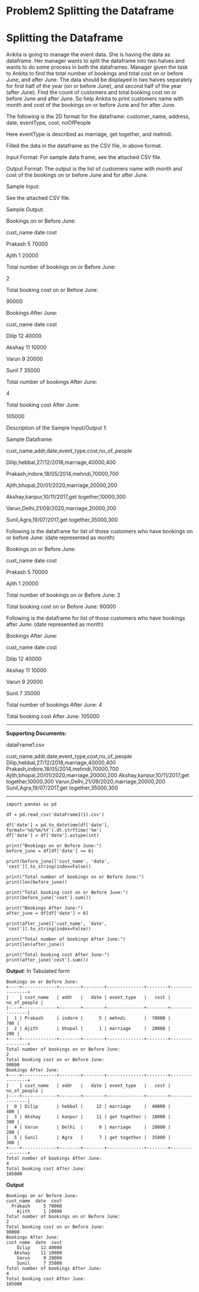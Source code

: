 # Problem2 Splitting the Dataframe

# Splitting the Dataframe

Ankita is going to manage the event data. She is having the data as dataframe. Her manager wants to split the dataframe into two halves and wants to do some process in both the dataframes. Manager given the task to Ankita to find the total number of bookings and total cost on or before June, and after June. The data should be displayed in two halves separately for first half of the year (on or before June), and second half of the year (after June). Find the count of customers and total booking cost on or before June and after June.
So help Ankita to print customers name with month and cost of the bookings on or before June and for after June.

The following is the 2D format for the dataframe:
customer_name, address, date, eventType, cost, noOfPeople

Here eventType is described as marriage, get together, and mehndi.

Filled the data in the dataframe as the CSV file, in above format.

Input Format:
For sample data frame, see the attached CSV file.

Output Format:
The output is the list of customers name with month and cost of the bookings on or before June and for after June.

Sample Input:

See the attached CSV file.

Sample Output:

Bookings on or Before June:

cust_name date cost

Prakash 5 70000

Ajith 1 20000

Total number of bookings on or Before June:

2

Total booking cost on or Before June:

90000

Bookings After June:

cust_name date cost

Dilip 12 40000

Akshay 11 10000

Varun 9 20000

Sunil 7 35000

Total number of bookings After June:

4

Total booking cost After June:

105000

Description of the Sample Input/Output 1:

Sample Dataframe:

cust_name,addr,date,event_type,cost,no_of_people

Dilip,hebbal,27/12/2018,marriage,40000,400

Prakash,indore,18/05/2014,mehndi,70000,700

Ajith,bhopal,20/01/2020,marriage,20000,200

Akshay,kanpur,10/11/2017,get together,10000,300

Varun,Delhi,21/09/2020,marriage,20000,200

Sunil,Agra,19/07/2017,get together,35000,300

Following is the dataframe for list of those customers who have bookings on or before June: (date represented as month)

Bookings on or Before June:

cust_name date cost

Prakash 5 70000

Ajith 1 20000

Total number of bookings on or Before June: 2

Total booking cost on or Before June: 90000

Following is the dataframe for list of those customers who have bookings after June: (date represented as month)

Bookings After June:

cust_name date cost

Dilip 12 40000

Akshay 11 10000

Varun 9 20000

Sunil 7 35000

Total number of bookings After June: 4

Total booking cost After June: 105000

---

**Supporting Documents:**

dataFrame1.csv

cust_name,addr,date,event_type,cost,no_of_people
Dilip,hebbal,27/12/2018,marriage,40000,400
Prakash,indore,18/05/2014,mehndi,70000,700
Ajith,bhopal,20/01/2020,marriage,20000,200
Akshay,kanpur,10/11/2017,get together,10000,300
Varun,Delhi,21/09/2020,marriage,20000,200
Sunil,Agra,19/07/2017,get together,35000,300

---

```
import pandas as pd

df = pd.read_csv('dataFrame1(1).csv')

df['date'] = pd.to_datetime(df['date'], format='%d/%m/%Y').dt.strftime('%m')
df['date'] = df['date'].astype(int)

print("Bookings on or Before June:")
before_june = df[df['date'] <= 6]

print(before_june[['cust_name', 'date', 'cost']].to_string(index=False))

print("Total number of bookings on or Before June:")
print(len(before_june))

print("Total booking cost on or Before June:")
print(before_june['cost'].sum())

print("Bookings After June:")
after_june = df[df['date'] > 6]

print(after_june[['cust_name', 'date', 'cost']].to_string(index=False))

print("Total number of bookings After June:")
print(len(after_june))

print("Total booking cost After June:")
print(after_june['cost'].sum())

```

**Output**: In Tabulated form

```
Bookings on or Before June:
+----+-------------+--------+--------+--------------+--------+----------------+
|    | cust_name   | addr   |   date | event_type   |   cost |   no_of_people |
|----+-------------+--------+--------+--------------+--------+----------------|
|  1 | Prakash     | indore |      5 | mehndi       |  70000 |            700 |
|  2 | Ajith       | bhopal |      1 | marriage     |  20000 |            200 |
+----+-------------+--------+--------+--------------+--------+----------------+
Total number of bookings on or Before June:
2
Total booking cost on or Before June:
90000
Bookings After June:
+----+-------------+--------+--------+--------------+--------+----------------+
|    | cust_name   | addr   |   date | event_type   |   cost |   no_of_people |
|----+-------------+--------+--------+--------------+--------+----------------|
|  0 | Dilip       | hebbal |     12 | marriage     |  40000 |            400 |
|  3 | Akshay      | kanpur |     11 | get together |  10000 |            300 |
|  4 | Varun       | Delhi  |      9 | marriage     |  20000 |            200 |
|  5 | Sunil       | Agra   |      7 | get together |  35000 |            300 |
+----+-------------+--------+--------+--------------+--------+----------------+
Total number of bookings After June:
4
Total booking cost After June:
105000

```

**Output**

```
Bookings on or Before June:
cust_name  date  cost
  Prakash     5 70000
    Ajith     1 20000
Total number of bookings on or Before June:
2
Total booking cost on or Before June:
90000
Bookings After June:
cust_name  date  cost
    Dilip    12 40000
   Akshay    11 10000
    Varun     9 20000
    Sunil     7 35000
Total number of bookings After June:
4
Total booking cost After June:
105000
```
